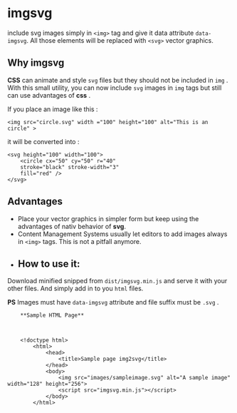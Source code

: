 

# imgsvg

include svg images simply in ``<img>`` tag and give it data attribute ``data-imgsvg``. 
All those elements will be replaced with  ``<svg>``  vector graphics. 

## Why imgsvg

**CSS** can animate and style ``svg`` files but they should not be included in ``img`` . 
With this small utility, you can now include ``svg`` images in ``img`` tags but still can use advantages of **css** .

If you place an image like this : 

``<img src="circle.svg" width ="100" height="100" alt="This is an circle" >`` 

it will be converted into :

	<svg height="100" width="100">
		<circle cx="50" cy="50" r="40" 
		stroke="black" stroke-width="3"
		fill="red" />
	</svg>

## Advantages

- Place your vector graphics in simpler form but keep using the advantages of nativ behavior of **svg**. 
- Content Management Systems usually let editors to add images always in ``<img>`` tags. This is not a pitfall anymore. 
- ## How to use it:

Download minified snipped from ``dist/imgsvg.min.js`` and serve it with your other files. And simply add in to you ``html`` files.

**PS** Images must  have ``data-imgsvg`` attribute and file suffix must be ``.svg`` .


		**Sample HTML Page**

        
	
	    <!doctype html>
		    <html>
			    <head>
				    <title>Sample page img2svg</title>
			    </head>
			    <body>
		            <img src="images/sampleimage.svg" alt="A sample image" width="128" height="256">
		            <script src="imgsvg.min.js"></script>
	            </body>
            </html>